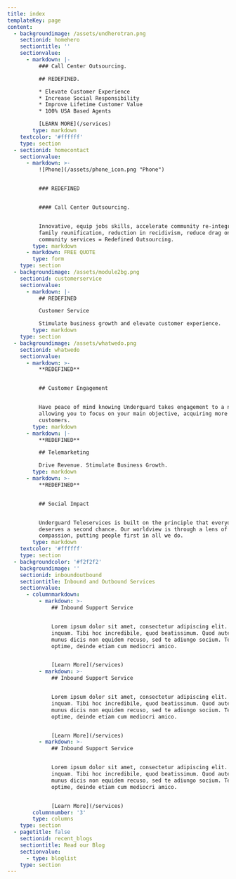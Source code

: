 ```yaml
---
title: index
templateKey: page
content:
  - backgroundimage: /assets/undherotran.png
    sectionid: homehero
    sectiontitle: ''
    sectionvalue:
      - markdown: |-
          ### Call Center Outsourcing.

          ## REDEFINED.

          * Elevate Customer Experience
          * Increase Social Responsibility
          * Improve Lifetime Customer Value
          * 100% USA Based Agents

          [LEARN MORE](/services)
        type: markdown
    textcolor: '#ffffff'
    type: section
  - sectionid: homecontact
    sectionvalue:
      - markdown: >-
          ![Phone](/assets/phone_icon.png "Phone")


          ### REDEFINED


          #### Call Center Outsourcing.


          Innovative, equip jobs skills, accelerate community re-integration,
          family reunification, reduction in recidivism, reduce drag on
          community services = Redefined Outsourcing.
        type: markdown
      - markdown: FREE QUOTE
        type: form
    type: section
  - backgroundimage: /assets/module2bg.png
    sectionid: customerservice
    sectionvalue:
      - markdown: |-
          ## REDEFINED

          Customer Service

          Stimulate business growth and elevate customer experience.
        type: markdown
    type: section
  - backgroundimage: /assets/whatwedo.png
    sectionid: whatwedo
    sectionvalue:
      - markdown: >-
          **REDEFINED**


          ## Customer Engagement


          Have peace of mind knowing Underguard takes engagement to a new level,
          allowing you to focus on your main objective, acquiring more
          customers.
        type: markdown
      - markdown: |-
          **REDEFINED**

          ## Telemarketing

          Drive Revenue. Stimulate Business Growth.
        type: markdown
      - markdown: >-
          **REDEFINED**


          ## Social Impact


          Underguard Teleservices is built on the principle that everyone
          deserves a second chance. Our worldview is through a lens of
          compassion, putting people first in all we do.
        type: markdown
    textcolor: '#ffffff'
    type: section
  - backgroundcolor: '#f2f2f2'
    backgroundimage: ''
    sectionid: inboundoutbound
    sectiontitle: Inbound and Outbound Services
    sectionvalue:
      - columnmarkdown:
          - markdown: >-
              ## Inbound Support Service


              Lorem ipsum dolor sit amet, consectetur adipiscing elit. Age sane,
              inquam. Tibi hoc incredibile, quod beatissimum. Quod autem meum
              munus dicis non equidem recuso, sed te adiungo socium. Tecum
              optime, deinde etiam cum mediocri amico.


              [Learn More](/services)
          - markdown: >-
              ## Inbound Support Service


              Lorem ipsum dolor sit amet, consectetur adipiscing elit. Age sane,
              inquam. Tibi hoc incredibile, quod beatissimum. Quod autem meum
              munus dicis non equidem recuso, sed te adiungo socium. Tecum
              optime, deinde etiam cum mediocri amico.


              [Learn More](/services)
          - markdown: >-
              ## Inbound Support Service


              Lorem ipsum dolor sit amet, consectetur adipiscing elit. Age sane,
              inquam. Tibi hoc incredibile, quod beatissimum. Quod autem meum
              munus dicis non equidem recuso, sed te adiungo socium. Tecum
              optime, deinde etiam cum mediocri amico.


              [Learn More](/services)
        columnnumber: '3'
        type: columns
    type: section
  - pagetitle: false
    sectionid: recent_blogs
    sectiontitle: Read our Blog
    sectionvalue:
      - type: bloglist
    type: section
---
```


